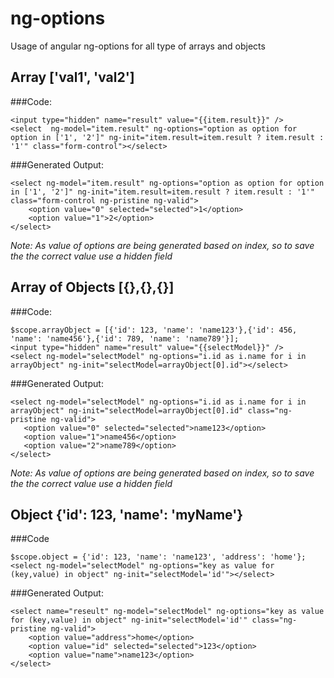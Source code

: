 # ng-options
Usage of angular ng-options for all type of arrays and objects

## Array ['val1', 'val2']
###Code:
```
<input type="hidden" name="result" value="{{item.result}}" />
<select  ng-model="item.result" ng-options="option as option for option in ['1', '2']" ng-init="item.result=item.result ? item.result : '1'" class="form-control"></select>
```
###Generated Output:
```
<select ng-model="item.result" ng-options="option as option for option in ['1', '2']" ng-init="item.result=item.result ? item.result : '1'" class="form-control ng-pristine ng-valid">
	<option value="0" selected="selected">1</option>
	<option value="1">2</option>
</select>
```
*Note: As value of options are being generated based on index, so to save the the correct value use a hidden field*

## Array of Objects [{},{},{}]
###Code:
```
$scope.arrayObject = [{'id': 123, 'name': 'name123'},{'id': 456, 'name': 'name456'},{'id': 789, 'name': 'name789'}];
<input type="hidden" name="result" value="{{selectModel}}" />
<select ng-model="selectModel" ng-options="i.id as i.name for i in arrayObject" ng-init="selectModel=arrayObject[0].id"></select>
 ```
 ###Generated Output:
 ```
<select ng-model="selectModel" ng-options="i.id as i.name for i in arrayObject" ng-init="selectModel=arrayObject[0].id" class="ng-pristine ng-valid">
    <option value="0" selected="selected">name123</option>
    <option value="1">name456</option>
    <option value="2">name789</option>
</select>
 ```
*Note: As value of options are being generated based on index, so to save the the correct value use a hidden field*

## Object {'id': 123, 'name': 'myName'}
###Code
```
$scope.object = {'id': 123, 'name': 'name123', 'address': 'home'};
<select ng-model="selectModel" ng-options="key as value for (key,value) in object" ng-init="selectModel='id'"></select>
```
###Generated Output:
```
<select name="reseult" ng-model="selectModel" ng-options="key as value for (key,value) in object" ng-init="selectModel='id'" class="ng-pristine ng-valid">
    <option value="address">home</option>
    <option value="id" selected="selected">123</option>
    <option value="name">name123</option>
</select>
```
